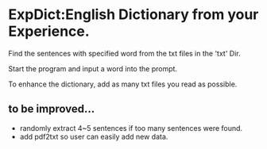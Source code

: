 # ExpDict:English **Dict**ionary from your **Exp**erience.

Find the sentences with specified word from the txt files in the 'txt' Dir. 

Start the program and input a word into the prompt.

To enhance the dictionary, add as many txt files you read as possible. 

## to be improved...
- randomly extract 4~5 sentences if too many sentences were found.
- add pdf2txt so user can easily add new data.